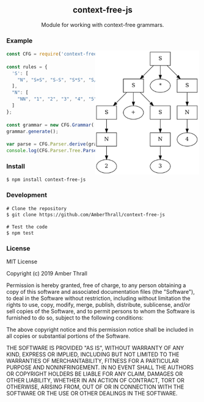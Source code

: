 <h2 align="center">
  context-free-js
</h2>
<p align="center">
  Module for working with context-free grammars.
</p>

### Example

  <img align="right" width="auto" height="325" src="example.png">

  ```js
  const CFG = require('context-free-js');

  const rules = {
    'S': [
      "N", "S+S", "S-S", "S*S", "S/S", "(S)"
    ],
    "N": [
      "NN", "1", "2", "3", "4", "5", "6", "7", "8", "9", "0"
    ]
  };

  const grammar = new CFG.Grammar('S', rules);
  grammar.generate();

  var parse = CFG.Parser.derive(grammar, "2+3*4");
  console.log(CFG.Parser.Tree.ParseTree(parse.derivations[0]).toDot());
  ```

### Install

  ```
  $ npm install context-free-js
  ```

### Development

  ```
  # Clone the repository
  $ git clone https://github.com/AmberThrall/context-free-js

  # Test the code
  $ npm test
  ```

### License

MIT License

Copyright (c) 2019 Amber Thrall

Permission is hereby granted, free of charge, to any person obtaining a copy
of this software and associated documentation files (the "Software"), to deal
in the Software without restriction, including without limitation the rights
to use, copy, modify, merge, publish, distribute, sublicense, and/or sell
copies of the Software, and to permit persons to whom the Software is
furnished to do so, subject to the following conditions:

The above copyright notice and this permission notice shall be included in all
copies or substantial portions of the Software.

THE SOFTWARE IS PROVIDED "AS IS", WITHOUT WARRANTY OF ANY KIND, EXPRESS OR
IMPLIED, INCLUDING BUT NOT LIMITED TO THE WARRANTIES OF MERCHANTABILITY,
FITNESS FOR A PARTICULAR PURPOSE AND NONINFRINGEMENT. IN NO EVENT SHALL THE
AUTHORS OR COPYRIGHT HOLDERS BE LIABLE FOR ANY CLAIM, DAMAGES OR OTHER
LIABILITY, WHETHER IN AN ACTION OF CONTRACT, TORT OR OTHERWISE, ARISING FROM,
OUT OF OR IN CONNECTION WITH THE SOFTWARE OR THE USE OR OTHER DEALINGS IN THE
SOFTWARE.
